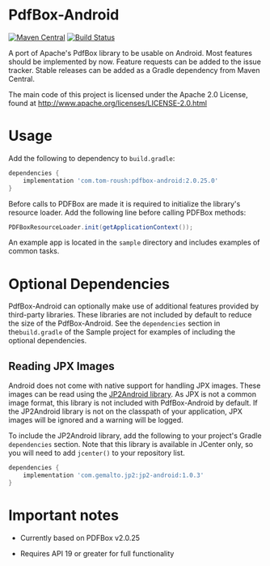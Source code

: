 PdfBox-Android
==============
[![Maven Central](https://maven-badges.herokuapp.com/maven-central/com.tom-roush/pdfbox-android/badge.svg?style=flat)](https://maven-badges.herokuapp.com/maven-central/com.tom-roush/pdfbox-android/)
[![Build Status](https://github.com/TomRoush/PdfBox-Android/actions/workflows/android-ci.yml/badge.svg?branch=master)](https://github.com/TomRoush/PdfBox-Android/actions)

A port of Apache's PdfBox library to be usable on Android. Most features should be implemented by now. Feature requests can be added to the issue tracker. Stable releases can be added as a Gradle dependency from Maven Central.

The main code of this project is licensed under the Apache 2.0 License, found at http://www.apache.org/licenses/LICENSE-2.0.html

Usage
==============

Add the following to dependency to `build.gradle`:

```gradle
dependencies {
    implementation 'com.tom-roush:pdfbox-android:2.0.25.0'
}
```

Before calls to PDFBox are made it is required to initialize the library's resource loader. Add the following line before calling PDFBox methods:

```java
PDFBoxResourceLoader.init(getApplicationContext());
```

An example app is located in the `sample` directory and includes examples of common tasks.

Optional Dependencies
==============

PdfBox-Android can optionally make use of additional features provided by third-party libraries. These libraries are not included by default to reduce the size of the PdfBox-Android. See the `dependencies` section in the`build.gradle` of the Sample project for examples of including the optional dependencies.

Reading JPX Images
-------------

Android does not come with native support for handling JPX images. These images can be read using the [JP2Android library](https://github.com/ThalesGroup/JP2ForAndroid). As JPX is not a common image format, this library is not included with PdfBox-Android by default. If the JP2Android library is not on the classpath of your application, JPX images will be ignored and a warning will be logged.

To include the JP2Android library, add the following to your project's Gradle `dependencies` section. Note that this library is available in JCenter only, so you will need to add `jcenter()` to your repository list.
```gradle
dependencies {
    implementation 'com.gemalto.jp2:jp2-android:1.0.3'
}
```

Important notes
==============

* Currently based on PDFBox v2.0.25

* Requires API 19 or greater for full functionality
